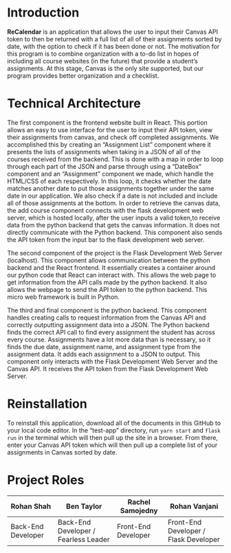 # Introduction

**ReCalendar** is an application that allows the user to input their Canvas API token to then be returned with a full list of all of their assignments sorted by date, with the option to check if it has been done or not. The motivation for this program is to combine organization with a to-do list in hopes of including all course websites (in the future) that provide a student’s assignments. At this stage, Canvas is the only site supported, but our program provides better organization and a checklist.

# Technical Architecture

The first component is the frontend website built in React. This portion allows an easy to use interface for the user to input their API token, view their assignments from canvas, and check off completed assignments. We accomplished this by creating an “Assignment List” component where it presents the lists of assignments when taking in a JSON of all of the courses received from the backend. This is done with a map in order to loop through each part of the JSON and parse through using a “DateBox” component and an “Assignment” component we made, which handle the HTML/CSS of each respectively. In this loop, it checks whether the date matches another date to put those assignments together under the same date in our application. We also check if a date is not included and include all of those assignments at the bottom. In order to retrieve the canvas data, the add course component connects with the flask development web server, which is hosted locally, after the user inputs a valid token,to receive data from the python backend that gets the canvas information. It does not directly communicate with the Python backend. This component also sends the API token from the input bar to the flask development web server.

The second component of the project is the Flask Development Web Server (localhost). This component allows communication between the python backend and the React frontend. It essentially creates a container around our python code that React can interact with. This allows the web page to get information from the API calls made by the python backend. It also allows the webpage to send the API token to the python backend. This micro web framework is built in Python.

The third and final component is the python backend. This component handles creating calls to request information from the Canvas API and correctly outputting assignment data into a JSON. The Python backend finds the correct API call to find every assignment the student has across every course. Assignments have a lot more data than is necessary, so it finds the due date, assignment name, and assignment type from the assignment data. It adds each assignment to a JSON to output. This component only interacts with the Flask Development Web Server and the Canvas API. It receives the API token from the Flask Development Web Server.


# Reinstallation

To reinstall this application, download all of the documents in this GitHub to your local code editor. In the “test-app” directory, run `yarn start` and `flask run` in the terminal which will then pull up the site in a browser. From there, enter your Canvas API token which will then pull up a complete list of your assignments in Canvas sorted by date.

# Project Roles
|Rohan Shah  | Ben Taylor |Rachel Samojedny |Rohan Vanjani | 
|--|--|--|--|
|Back-End Developer  |Back-End Developer / Fearless Leader |Front-End Developer | Front-End Developer / Flask Developer

